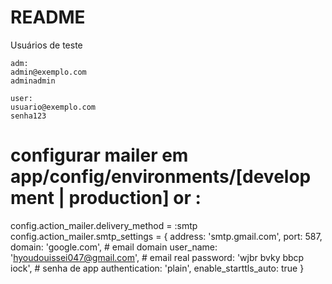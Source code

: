 # README

Usuários de teste
```
adm:
admin@exemplo.com
adminadmin

user:
usuario@exemplo.com
senha123
```

# configurar mailer em app/config/environments/[development | production] or :
config.action_mailer.delivery_method = :smtp
  config.action_mailer.smtp_settings = {
    address:              'smtp.gmail.com',
    port:                 587,
    domain:               'google.com', # email domain
    user_name:            'hyoudouissei047@gmail.com',     # email real
    password:             'wjbr bvky bbcp iock',               # senha de app
    authentication:       'plain',
    enable_starttls_auto: true
}